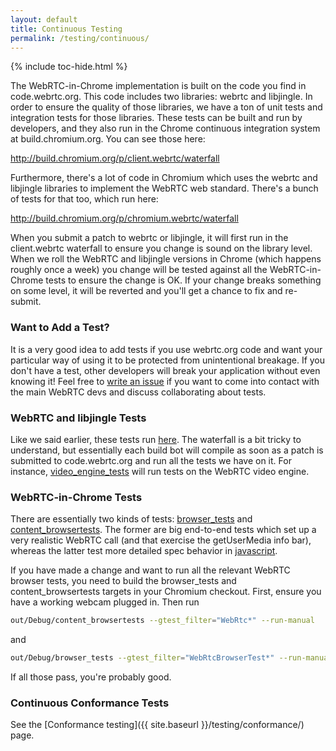 ```yaml
---
layout: default
title: Continuous Testing
permalink: /testing/continuous/
---
```



{% include toc-hide.html %}


The WebRTC-in-Chrome implementation is built on the code you find in
code.webrtc.org. This code includes two libraries: webrtc and libjingle. In
order to ensure the quality of those libraries, we have a ton of unit tests
and integration tests for those libraries. These tests can be built and run by
developers, and they also run in the Chrome continuous integration system at
build.chromium.org. You can see those here:

<http://build.chromium.org/p/client.webrtc/waterfall>

Furthermore, there's a lot of code in Chromium which uses the webrtc and
libjingle libraries to implement the WebRTC web standard. There's a bunch of
tests for that too, which run here:

<http://build.chromium.org/p/chromium.webrtc/waterfall>

When you submit a patch to webrtc or libjingle, it will first run in the
client.webrtc waterfall to ensure you change is sound on the library level.
When we roll the WebRTC and libjingle versions in Chrome (which happens
roughly once a week) you change will be tested against all the WebRTC-in-
Chrome tests to ensure the change is OK. If your change breaks something on
some level, it will be reverted and you'll get a chance to fix and re-submit.


### Want to Add a Test?

It is a very good idea to add tests if you use webrtc.org code and want your
particular way of using it to be protected from unintentional breakage. If you
don't have a test, other developers will break your application without even
knowing it! Feel free to [write an issue][1] if you want to come into contact
with the main WebRTC devs and discuss collaborating about tests.


### WebRTC and libjingle Tests

Like we said earlier, these tests run [here][2]. The waterfall is a bit tricky
to understand, but essentially each build bot will compile as soon as a patch
is submitted to code.webrtc.org and run all the tests we have on it. For
instance, [video_engine_tests][3] will run tests on the WebRTC video engine.


### WebRTC-in-Chrome Tests

There are essentially two kinds of tests: [browser_tests][4] and
[content_browsertests][5]. The former are big end-to-end tests which set up a
very realistic WebRTC call (and that exercise the getUserMedia info bar),
whereas the latter test more detailed spec behavior in [javascript][6].

If you have made a change and want to run all the relevant WebRTC browser
tests, you need to build the browser_tests and content_browsertests targets in
your Chromium checkout. First, ensure you have a working webcam plugged in.
Then run

~~~~~ bash
out/Debug/content_browsertests --gtest_filter="WebRtc*" --run-manual
~~~~~

and

~~~~~ bash
out/Debug/browser_tests --gtest_filter="WebRtcBrowserTest*" --run-manual
~~~~~

If all those pass, you're probably good.


### Continuous Conformance Tests

See the [Conformance testing]({{ site.baseurl }}/testing/conformance/) page.


[1]: http://bugs.webrtc.org
[2]: http://build.chromium.org/p/client.webrtc/waterfall
[3]: https://chromium.googlesource.com/external/webrtc/+/master/webrtc/webrtc_tests.gypi
[4]: https://code.google.com/p/chromium/codesearch#chromium/src/chrome/browser/media/chrome_webrtc_browsertest.cc&q=chrome_webrtc&sq=package:chromium
[5]: https://code.google.com/p/chromium/codesearch#chromium/src/content/browser/media/webrtc_browsertest.cc&q=webrtc_bro&sq=package:chromium
[6]: https://code.google.com/p/chromium/codesearch#chromium/src/content/test/data/media/peerconnection-call.html&q=peerconn&sq=package:chromium&l=1
